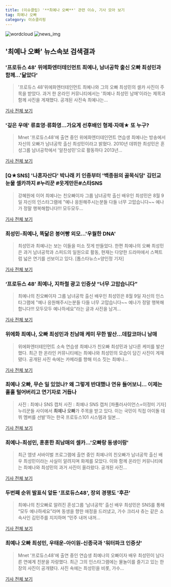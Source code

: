 ```yaml
---
title: (이슈클립) '**최예나 오빠**' 관련 이슈, 기사 모아 보기
tag: 최예나 오빠
category: 이슈클리핑
---
```

![wordcloud](https://s3.ap-northeast-2.amazonaws.com/lyrics101-wordcloud/2018-08-31-1535725390.png)
![news_img](https://user-images.githubusercontent.com/42597476/44507050-1206f400-a6e4-11e8-8d98-7ffbfebb353f.png)
## **'**최예나 오빠**'** 뉴스속보 검색결과
### '프로듀스 48' 위에화엔터테인먼트 최예나, 남녀공학 출신 오빠 최성민과 함께…'닮았다'

>'프로듀스 48'위에화엔터테인먼트 최예나와 그의 오빠 최성민의 셀카 사진이 주목을 받았다. 과거 한 온라인 커뮤니티에서는 '최예나 최성민 남매'이라는 제목과 함께 사진을 게재했다. 공개된 사진속 최예나는...

<a href="http://www.topstarnews.net/news/articleView.html?idxno=472873" target="_blank">기사 전체 보기</a>

### '깊은 우애' 류효영·류화영…가요계 선후배인 형제·자매★ 또 누구?

>Mnet '프로듀스48'에 출연 중인 위에화엔터테인먼트 연습생 최예나는 방송에서 자신의 오빠가 남녀공학 출신 최성민이라고 밝혔다. 2010년 데뷔한 최성민은 혼성그룹 남녀공학에서 '알찬성민'으로 활동하다 2013년...

<a href="http://news.tongplus.com/site/data/html_dir/2018/08/23/2018082303076.html" target="_blank">기사 전체 보기</a>

### [Q★SNS] '나혼자산다' 박나래 키 인증부터 '백종원의 골목식당' 김민교 눈물 셀카까지 #누리꾼 #웃게만든#스타SNS

>강혜원에 이어 최예나는 친오빠이자 그룹 남녀공학 출신 배우인 최성민은 8월 9일 자신의 인스타그램에 "예나 응원해주시는분들 다들 너무 고맙습니다~~ 예나가 정말 행복해합니다!!! 모두모두...

<a href="http://www.sportsq.co.kr/news/articleView.html?idxno=299050" target="_blank">기사 전체 보기</a>

### 최성민-최예나, 똑닮은 붕어빵 외모…'우월한 DNA'

>최성민과 최예나는 보는 이들을 미소 짓게 만들었다. 한편 최예나의 오빠 최성민은 과거 남녀공학과 스피드의 일원으로 활동, 현재는 다양한 드라마에서 스펙트럼 넓은 연기를 선보이고 있다.   [톱스타뉴스=양인정 기자]

<a href="http://www.topstarnews.net/news/articleView.html?idxno=466119" target="_blank">기사 전체 보기</a>

### ‘프로듀스 48’ 최예나, 지하철 광고 인증샷 “너무 고맙습니다”

>최예나의 친오빠이자 그룹 남녀공학 출신 배우인 최성민은 8월 9일 자신의 인스타그램에 "예나 응원해주시는분들 다들 너무 고맙습니다~~ 예나가 정말 행복해합니다!!! 모두모두 예나하세요"라는 글과 사진을 남겨...

<a href="http://www.newsen.com/news_view.php?uid=201808100837034110" target="_blank">기사 전체 보기</a>

### 위에화 최예나, 오빠 최성민과 친남매 케미 무한 발산…데칼코마니 남매

>위에화엔터테인먼트 소속 연습생 최예나가 친오빠 최성민과 남다른 케미를 발산했다. 최근 한 온라인 커뮤니티에는 최예나와 최성민의 모습이 담긴 사진이 게재됐다. 공개된 사진 속에는 카메라를 향해 미소 짓는 최예나...

<a href="http://www.topstarnews.net/news/articleView.html?idxno=459723" target="_blank">기사 전체 보기</a>

### **최예나 오빠**, 무슨 일 있었나? 왜 그렇게 반대했나 연유 들어보니... 이제는 훌훌 털어버리고 연기자로 거듭나

>사진 : 최예나 SNS 캡처  사진 : 최예나 SNS 캡처  [파퓰러사이언스=이정미 기자] 누리꾼들 사이에서 **최예나 오빠**가 주목을 받고 있다. 이는 국민이 직접 아이돌 데뷔 멤버를 선발'하는 한국 프로듀스101 시스템과 일본...

<a href="http://www.popsci.co.kr/news/articleView.html?idxno=2386" target="_blank">기사 전체 보기</a>

### 최예나-최성민, 훈훈한 최남매의 셀카…'오빠랑 동생이랑'

>최근 엠넷 서바이벌 프로그램에 출연 중인 최예나의 친오빠가 남녀공학 출신 배우 최성민이라는 사실이 알려지며 화제를 모았다. 이와 함께 온라인 커뮤니티에는 최예나와 최성민의 과거 사진이 올라왔다. 공개된 사진...

<a href="http://www.topstarnews.net/news/articleView.html?idxno=457867" target="_blank">기사 전체 보기</a>

### 두번째 순위 발표식 앞둔 '프로듀스48', 장외 경쟁도 '후끈'

>최예나의 친오빠로 알려진 혼성그룹 ‘남녀공학’  출신 배우 최성민은 SNS를 통해 “모두 예나하세요”라며 동생을 향한 애정을 드러냈고, 가수 크리샤 츄는 같은 소속사인 김민주를 지지하며 “민주 내꺼 내꺼...

<a href="http://www.xportsnews.com/?ac=article_view&entry_id=1003944" target="_blank">기사 전체 보기</a>

### **최예나 오빠** 최성민, 우태운-아이원-신종국과 '워터파크 인증샷'

>Mnet '프로듀스48'에 출연 중인 연습생 최예나의 오빠이자 배우 최성민이 남다른 연예계 친분을 자랑했다. 최근 그의 인스타그램에는 물놀이를 즐기고 있는 한 장의 사진이 공개됐다. 사진 속에는 최성민을 비롯, 가수...

<a href="http://www.wikileaks-kr.org/news/articleView.html?idxno=29972" target="_blank">기사 전체 보기</a>


